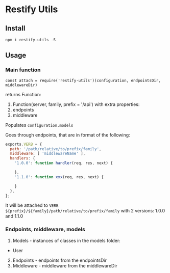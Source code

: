 # Restify Utils

## Install

`npm i restify-utils -S`

## Usage

### Main function

`const attach = require('restify-utils')(configuration, endpointsDir, middlewareDir)`

returns Function:

1. Function(server, family, prefix = '/api') with extra properties:
2. endpoints
3. middleware

Populates `configuration.models`

Goes through endpoints, that are in format of the following:

```js
exports.VERB = {
  path: '/path/relative/to/prefix/family',
  middleware: [ 'middlewareName' ],
  handlers: {
    '1.0.0': function handler(req, res, next) {

    },
    '1.1.0': function xxx(req, res, next) {

    }
  },
};
```

It will be attached to `VERB ${prefix}/${family}/path/relative/to/prefix/family` with 2 versions: 1.0.0 and 1.1.0

### Endpoints, middleware, models

1. Models - instances of classes in the models folder:

  * User

2. Endpoints - endpoints from the endpointsDir
3. Middleware - middleware from the middlewareDir
